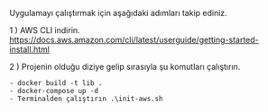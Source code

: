 Uygulamayı çalıştırmak için aşağıdaki adımları takip ediniz.

1 ) AWS CLI indirin. https://docs.aws.amazon.com/cli/latest/userguide/getting-started-install.html

2 ) Projenin olduğu diziye gelip sırasıyla şu komutları çalıştırın.

    - docker build -t lib .
    - docker-compose up -d
    - Terminalden çalıştırın .\init-aws.sh
